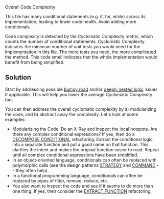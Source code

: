 Overall Code Complexity

This file has many conditional statements (e.g. if, for, while) across its implementation, leading to lower code health. Avoid adding more conditionals.

Code complexity is detected by the Cyclomatic Complexity metric, which counts the number of conditional statements. Cyclomatic Complexity indicates the minimum number of unit tests you would need for the implementation in this file. The more tests you need, the more complicated the method. This code smell indicates that the whole implementation would benefit from being simplified.

## Solution

Start by addressing possible [bumpy road](./bumpy-road-ahead.md) and/or [deeply nested logic](./deep-nested-complexity.md) issues if applicable. This will help you lower the average Cyclomatic Complexity too.

You can then address the overall cyclomatic complexity by a) modularizing the code, and b) abstract away the complexity. Let's look at some examples:

- Modularizing the Code: Do an X-Ray and inspect the local hotspots. Are there any complex conditional expressions? If yes, then do a [DECOMPOSE CONDITIONAL](https://refactoring.com/catalog/decomposeConditional.html) refactoring. Extract the conditional logic into a separate function and put a good name on that function. This clarifies the intent and makes the original function easier to read. Repeat until all complex conditional expressions have been simplified.
- In an object-oriented language, conditionals can often be replaced with polymorphic calls (see the design patterns [STRATEGY](https://en.wikipedia.org/wiki/Strategy_pattern) and [COMMAND](https://en.wikipedia.org/wiki/Command_pattern) -- they often help).
- In a functional programming language, conditionals can often be replaced by pipes of filter, remove, reduce, etc.
- You also want to inspect the code and see if it seems to do more than one thing. If yes, then consider the [EXTRACT FUNCTION](https://refactoring.com/catalog/extractFunction.html) refactoring.